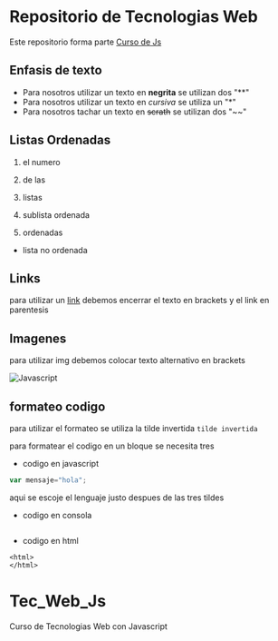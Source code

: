 # Repositorio de Tecnologias Web

Este repositorio forma parte  [Curso de Js](https://github.com/adrianeguez/Tec_Web_Js_2016_B)


## Enfasis de texto
* Para nosotros utilizar un texto en **negrita** se utilizan
dos "**"
* Para nosotros utilizar un texto en *cursiva* se utiliza un  "*"
* Para nosotros tachar un texto en ~~scrath~~ se utilizan
dos "~~"

## Listas Ordenadas
1. el numero 
2. de las 
3. listas
  3. sublista ordenada
  
4. ordenadas
  * lista no ordenada
  
## Links
para utilizar un [link](https://github.com/adrianeguez/Tec_Web_Js_2016_B) debemos encerrar 
el texto en brackets y el link en parentesis

## Imagenes
para utilizar img debemos colocar texto alternativo en brackets 
 
![Javascript](http://www.freedomjs.org/img/nodejs.png "Logo Title Text 1")

## formateo codigo
 para utilizar el formateo se utiliza la tilde invertida
 `tilde invertida`
 
 para formatear el codigo en un bloque se necesita tres 
 
* codigo en javascript
 
 ```javascript 
 var mensaje="hola";
 ``` 
 aqui se escoje el 
 lenguaje justo despues de las tres tildes
 
* codigo en consola

  ```> apt-get update paquete
  ```

* codigo en html

```
<html>
</html>
```
  
 
# Tec_Web_Js
Curso de Tecnologias Web con Javascript
